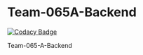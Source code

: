 # Team-065A-Backend

[![Codacy Badge](https://api.codacy.com/project/badge/Grade/9ff0babe29e74d9a8eb7f9d299cf1d29)](https://app.codacy.com/gh/BuildForSDGCohort2/Team-065A-Backend?utm_source=github.com&utm_medium=referral&utm_content=BuildForSDGCohort2/Team-065A-Backend&utm_campaign=Badge_Grade_Settings)

Team-065-A-Backend
